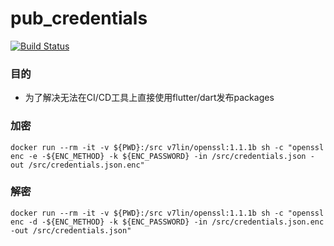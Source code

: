 # pub_credentials

[![Build Status](https://cloud.drone.io/api/badges/v7lin/pub_credentials/status.svg)](https://cloud.drone.io/v7lin/pub_credentials)

### 目的

* 为了解决无法在CI/CD工具上直接使用flutter/dart发布packages

### 加密

````
docker run --rm -it -v ${PWD}:/src v7lin/openssl:1.1.1b sh -c "openssl enc -e -${ENC_METHOD} -k ${ENC_PASSWORD} -in /src/credentials.json -out /src/credentials.json.enc"
````

### 解密

````
docker run --rm -it -v ${PWD}:/src v7lin/openssl:1.1.1b sh -c "openssl enc -d -${ENC_METHOD} -k ${ENC_PASSWORD} -in /src/credentials.json.enc -out /src/credentials.json"
````
